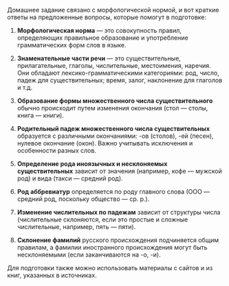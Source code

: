 Домашнее задание связано с морфологической нормой, и вот краткие ответы на предложенные вопросы, которые помогут в подготовке:

1. **Морфологическая норма** — это совокупность правил, определяющих правильное образование и употребление грамматических форм слов в языке.
  
2. **Знаменательные части речи** — это существительные, прилагательные, глаголы, числительные, местоимения, наречия. Они обладают лексико-грамматическими категориями: род, число, падеж для существительных; время, залог, наклонение для глаголов и т.д.

3. **Образование формы множественного числа существительного** обычно происходит путем изменения окончания (стол — столы, книга — книги).

4. **Родительный падеж множественного числа существительных** образуется с различными окончаниями: -ов (столов), -ей (песен), нулевое окончание (окон). Важно учитывать исключения и особенности разных слов.

5. **Определение рода иноязычных и несклоняемых существительных** зависит от значения (например, кофе — мужской род) и вида (такси — средний род).

6. **Род аббревиатур** определяется по роду главного слова (ООО — средний род, поскольку общество — ср. р.).

7. **Изменение числительных по падежам** зависит от структуры числа (числительные склоняются, если это простые и сложные числительные, например, пять — пяти).

8. **Склонение фамилий** русского происхождения подчиняется общим правилам, а фамилии иностранного происхождения могут быть несклоняемыми (если заканчиваются на -о, -и).

Для подготовки также можно использовать материалы с сайтов и из книг, указанных в источниках.